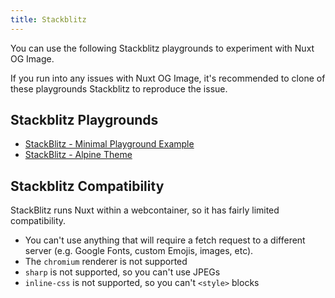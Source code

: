 ```yaml
---
title: Stackblitz
---
```


You can use the following Stackblitz playgrounds to experiment with Nuxt OG Image.

If you run into any issues with Nuxt OG Image, it's recommended to clone of these playgrounds Stackblitz
to reproduce the issue.

## Stackblitz Playgrounds

- [StackBlitz - Minimal Playground Example](https://stackblitz.com/edit/nuxt-starter-pxs3wk?file=pages/index.vue)
- [StackBlitz - Alpine Theme](https://stackblitz.com/edit/github-hgunsf?file=package.json)

## Stackblitz Compatibility

StackBlitz runs Nuxt within a webcontainer, so it has fairly limited compatibility.

- You can't use anything that will require a fetch request to a different server (e.g. Google Fonts, custom Emojis, images, etc).
- The `chromium` renderer is not supported
- `sharp` is not supported, so you can't use JPEGs
- `inline-css` is not supported, so you can't `<style>` blocks
